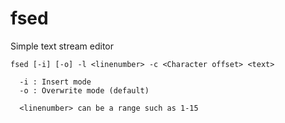 # fsed

Simple text stream editor

```
fsed [-i] [-o] -l <linenumber> -c <Character offset> <text>

  -i : Insert mode
  -o : Overwrite mode (default)

  <linenumber> can be a range such as 1-15
  ```
